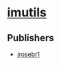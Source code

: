 # [imutils](https://pypi.org/project/imutils)



## Publishers
- [jrosebr1](https://pypi.org/user/jrosebr1)

